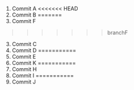 1. Commit A
<<<<<<< HEAD
2. Commit B
=======
2. Commit F
>>>>>>> branchF
3. Commit C
4. Commit D
===========
5. Commit E
6. Commit K
===========
5. Commit H
6. Commit I
===========
7. Commit J